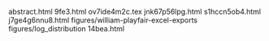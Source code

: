 abstract.html
9fe3.html
ov7ide4m2c.tex
jnk67p56lpg.html
s1hccn5ob4.html
j7ge4g6nnu8.html
figures/william-playfair-excel-exports
figures/log_distribution
14bea.html